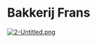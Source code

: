 # Bakkerij Frans

[![2-Untitled.png](https://i.postimg.cc/mkjHH9yh/2-Untitled.png)](https://postimg.cc/Lgq5dn7M)